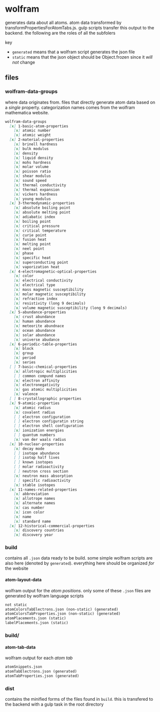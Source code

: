 # wolfram

generates data about all atoms. atom data transformed by transformPropertiesForAtomTabs.js. gulp scripts transfer this output to the backend. the following are the roles of all the subfolers

key

- `generated` means that a wolfram script generates the json file
- `static` means that the json object should be Object.frozen since it *will not* change

## files

### wolfram-data-groups

where data originates from. files that directly generate atom data based on a *single* property. categorization names comes from the wolfram mathematica website.

```md
wolfram-data-groups
  [x] 1-basic-atom-properties
    [x] atomic number
    [x] atomic weight
  [x] 2-material-properties
    [x] brinell hardness
    [x] bulk modulus
    [x] density
    [x] liquid density
    [x] mohs hardness
    [x] molar volume  
    [x] poisson ratio
    [x] shear modulus
    [x] sound speed
    [x] thermal conductivity
    [x] thermal expansion
    [x] vickers hardness
    [x] young modulus
  [x] 3-thermodynamic-properties
    [x] absolute boiling point
    [x] absolute melting point
    [x] adiabatic index
    [x] boiling point
    [x] critical pressure
    [x] critical temperature
    [x] curie point
    [x] fusion heat
    [x] melting point
    [x] neel point
    [x] phase
    [x] specific heat
    [x] superconducting point
    [x] vaporization heat
  [x] 4-electromagnetic-optical-properties
    [x] color
    [x] electrical conductivity
    [x] electrical type
    [x] mass magnetic susceptibility
    [x] molar magnetic susceptibility
    [x] refractive index
    [x] resistivity (long 9 decimals)
    [x] volume magnetic susceptibility (long 9 decimals)
  [x] 5-abundance-properties
    [x] crust abundance
    [x] human abundance
    [x] meteorite abundnace
    [x] ocean abundance
    [x] solar abundance
    [x] universe abudance
  [x] 6-periodic-table-properties
    [x] block
    [x] group
    [x] period
    [x] series
  [ ] 7-basic-chemical-properties
    [x] allotropic multiplicities
    [ ] common compund names
    [x] electron affinity
    [x] electronegativity
    [x] gas atomic multiplicities
    [x] valence
  [ ] 8-crystallographic properties
  [x] 9-atomic-properties
    [x] atomic radius
    [x] covalent radius
    [ ] electron configuration
    [ ] electron configuratin string
    [ ] electron shell configuration
    [x] ionization energies
    [ ] quantum numbers
    [x] van der waals radius
  [x] 10-nuclear-properties
    [x] decay mode
    [ ] isotope abundance
    [ ] isotop half lives
    [ ] known isotopes
    [ ] molar radioactivity
    [ ] neutron cross section
    [x] neutron mass absorption
    [ ] specific radioactivity
    [x] stable isotopes
  [x] 11-names-related-properties
    [x] abbreviation
    [x] allotrope names
    [x] alternate names
    [x] cas number
    [x] icon color
    [x] name
    [x] standard name
  [x] 12-historical-commercial-properties
    [x] discovery countries
    [x] discovery year
```

### build

contains all `.json` data ready to be build. some simple wolfram scripts are also here (denoted by `generated`). everything here should be organized *for* the website

#### atom-layout-data

wolfram output for the *atom positions*. only some of these `.json` files are generated by wolfram language scripts

```md
not static
atomColorsTabElectrons.json (non-static) (generated)
atomColorsTabProperties.json (non-static) (generated)
atomPlacements.json (static)
labelPlacements.json (static)
```

### build/

#### atom-tab-data

wolfram output for each *atom tab*

```md
atomSnippets.json
atomTabElectrons.json (generated)
atomTabProperties.json (generated)
```

### dist

contains the minified forms of the files found in `build`. this is transfered to the backend with a gulp task in the root directory
